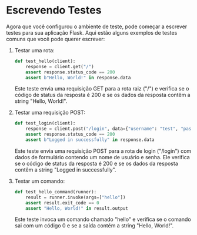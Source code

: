 # Escrevendo Testes

Agora que você configurou o ambiente de teste, pode começar a escrever testes para sua aplicação Flask. Aqui estão alguns exemplos de testes comuns que você pode querer escrever:

1.  Testar uma rota:

    ```python
    def test_hello(client):
        response = client.get("/")
        assert response.status_code == 200
        assert b"Hello, World!" in response.data
    ```

    Este teste envia uma requisição GET para a rota raiz ("/") e verifica se o código de status da resposta é 200 e se os dados da resposta contêm a string "Hello, World!".

2.  Testar uma requisição POST:

    ```python
    def test_login(client):
        response = client.post("/login", data={"username": "test", "password": "pass"})
        assert response.status_code == 200
        assert b"Logged in successfully" in response.data
    ```

    Este teste envia uma requisição POST para a rota de login ("/login") com dados de formulário contendo um nome de usuário e senha. Ele verifica se o código de status da resposta é 200 e se os dados da resposta contêm a string "Logged in successfully".

3.  Testar um comando:

    ```python
    def test_hello_command(runner):
        result = runner.invoke(args=["hello"])
        assert result.exit_code == 0
        assert "Hello, World!" in result.output
    ```

    Este teste invoca um comando chamado "hello" e verifica se o comando sai com um código 0 e se a saída contém a string "Hello, World!".
